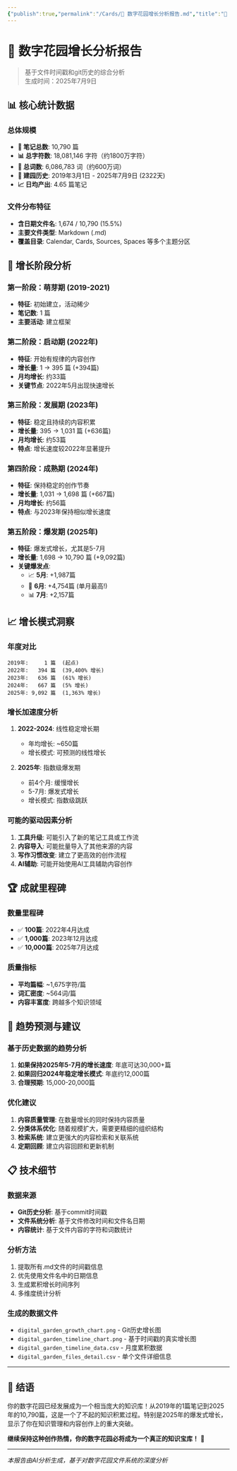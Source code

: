 ```yaml
---
{"publish":true,"permalink":"/Cards/🌱 数字花园增长分析报告.md","title":"🌱 数字花园增长分析报告","created":"2025-07-09","modified":"2025-07-29T23:04:10.823+08:00","published":"2025-07-29T23:04:10.823+08:00","tags":["分析报告","数字花园","统计","AI生成"],"cssclasses":""}
---
```



# 🌱 数字花园增长分析报告

> 基于文件时间戳和git历史的综合分析  
> 生成时间：2025年7月9日

## 📊 核心统计数据

### 总体规模
- **📝 笔记总数**: 10,790 篇
- **📊 总字符数**: 18,081,146 字符（约1800万字符）
- **📝 总词数**: 6,086,783 词（约600万词）
- **📅 建园历史**: 2019年3月1日 - 2025年7月9日 (2322天)
- **📈 日均产出**: 4.65 篇笔记

### 文件分布特征
- **含日期文件名**: 1,674 / 10,790 (15.5%)
- **主要文件类型**: Markdown (.md)
- **覆盖目录**: Calendar, Cards, Sources, Spaces 等多个主题分区

## 🎯 增长阶段分析

### 第一阶段：萌芽期 (2019-2021)
- **特征**: 初始建立，活动稀少
- **笔记数**: 1 篇
- **主要活动**: 建立框架

### 第二阶段：启动期 (2022年)
- **特征**: 开始有规律的内容创作
- **增长量**: 1 → 395 篇 (+394篇)
- **月均增长**: 约33篇
- **关键节点**: 2022年5月出现快速增长

### 第三阶段：发展期 (2023年)  
- **特征**: 稳定且持续的内容积累
- **增长量**: 395 → 1,031 篇 (+636篇)
- **月均增长**: 约53篇
- **特点**: 增长速度较2022年显著提升

### 第四阶段：成熟期 (2024年)
- **特征**: 保持稳定的创作节奏
- **增长量**: 1,031 → 1,698 篇 (+667篇)
- **月均增长**: 约56篇
- **特点**: 与2023年保持相似增长速度

### 第五阶段：爆发期 (2025年)
- **特征**: 爆发式增长，尤其是5-7月
- **增长量**: 1,698 → 10,790 篇 (+9,092篇)
- **关键爆发点**:
  - 📈 **5月**: +1,987篇
  - 🚀 **6月**: +4,754篇 (单月最高!)
  - 📊 **7月**: +2,157篇

## 📈 增长模式洞察

### 年度对比
```
2019年:     1 篇  (起点)
2022年:   394 篇  (39,400% 增长)
2023年:   636 篇  (61% 增长)
2024年:   667 篇  (5% 增长)
2025年: 9,092 篇  (1,363% 增长)
```

### 增长加速度分析
1. **2022-2024**: 线性稳定增长期
   - 年均增长: ~650篇
   - 增长模式: 可预测的线性增长

2. **2025年**: 指数级爆发期  
   - 前4个月: 缓慢增长
   - 5-7月: 爆发式增长
   - 增长模式: 指数级跳跃

### 可能的驱动因素分析
1. **工具升级**: 可能引入了新的笔记工具或工作流
2. **内容导入**: 可能批量导入了其他来源的内容
3. **写作习惯改变**: 建立了更高效的创作流程
4. **AI辅助**: 可能开始使用AI工具辅助内容创作

## 🏆 成就里程碑

### 数量里程碑
- ✅ **100篇**: 2022年4月达成
- ✅ **1,000篇**: 2023年12月达成  
- ✅ **10,000篇**: 2025年7月达成

### 质量指标
- **平均篇幅**: ~1,675字符/篇
- **词汇密度**: ~564词/篇
- **内容丰富度**: 跨越多个知识领域

## 🔮 趋势预测与建议

### 基于历史数据的趋势分析
1. **如果保持2025年5-7月的增长速度**: 年底可达30,000+篇
2. **如果回归2024年稳定增长模式**: 年底约12,000篇
3. **合理预期**: 15,000-20,000篇

### 优化建议
1. **内容质量管理**: 在数量增长的同时保持内容质量
2. **分类体系优化**: 随着规模扩大，需要更精细的组织结构
3. **检索系统**: 建立更强大的内容检索和关联系统
4. **定期回顾**: 建立内容回顾和更新机制

## 📋 技术细节

### 数据来源
- **Git历史分析**: 基于commit时间戳
- **文件系统分析**: 基于文件修改时间和文件名日期
- **内容统计**: 基于文件内容的字符和词数统计

### 分析方法
1. 提取所有.md文件的时间戳信息
2. 优先使用文件名中的日期信息
3. 生成累积增长时间序列
4. 多维度统计分析

### 生成的数据文件
- `digital_garden_growth_chart.png` - Git历史增长图
- `digital_garden_timeline_chart.png` - 基于时间戳的真实增长图  
- `digital_garden_timeline_data.csv` - 月度累积数据
- `digital_garden_files_detail.csv` - 单个文件详细信息

---

## 🎉 结语

你的数字花园已经发展成为一个相当庞大的知识库！从2019年的1篇笔记到2025年的10,790篇，这是一个了不起的知识积累过程。特别是2025年的爆发式增长，显示了你在知识管理和内容创作上的重大突破。

**继续保持这种创作热情，你的数字花园必将成为一个真正的知识宝库！** 🌟

---

*本报告由AI分析生成，基于对数字花园文件系统的深度分析* 
